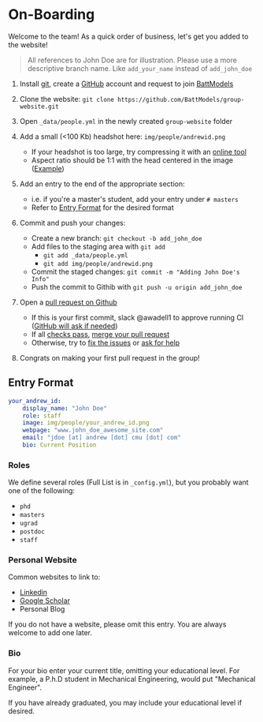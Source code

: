 # On-Boarding

Welcome to the team! As a quick order of business, let's get you added to the website!

> All references to John Doe are for illustration. Please use
> a more descriptive branch name. Like `add_your_name` instead of `add_john_doe`

1) Install [git], create a [GitHub] account and request to join [BattModels]
2) Clone the website: `git clone https://github.com/BattModels/group-website.git`
3) Open `_data/people.yml` in the newly created `group-website` folder
4) Add a small (<100 Kb) headshot here: `img/people/andrewid.png`
    - If your headshot is too large, try compressing it with an [online tool](https://imagecompressor.com/)
    - Aspect ratio should be 1:1 with the head centered in the image ([Example](https://github.com/BattModels/group-website/blob/main/img/people/venkvis.png))

5) Add an entry to the end of the appropriate section:
    - i.e. if you're a master's student, add your entry under `# masters`
    - Refer to [Entry Format](#entry-format) for the desired format

5) Commit and push your changes:
    - Create a new branch: `git checkout -b add_john_doe`
    - Add files to the staging area with `git add`
        - `git add _data/people.yml`
        - `git add img/people/andrewid.png`
    - Commit the staged changes: `git commit -m "Adding John Doe's Info"`
    - Push the commit to Githib with `git push -u origin add_john_doe`

6) Open a [pull request on Github][pr]
    - If this is your first commit, slack @awadell1 to approve running CI ([GitHub will ask if needed](https://docs.github.com/en/actions/managing-workflow-runs/approving-workflow-runs-from-public-forks))
    - If all [checks pass](https://github.com/BattModels/group-website/actions/workflows/CI.yml), [merge your pull request](https://docs.github.com/en/pull-requests/collaborating-with-pull-requests/incorporating-changes-from-a-pull-request/merging-a-pull-request)
    - Otherwise, try to [fix the issues](1) or [ask for help](2)

7) Congrats on making your first pull request in the group!

[1]: https://github.com/BattModels/group-website/blob/main/docs/making_changes.md#status-checks
[2]: https://github.com/BattModels/group-website/issues

## Entry Format

```yaml
your_andrew_id:
    display_name: "John Doe"
    role: staff
    image: img/people/your_andrew_id.png
    webpage: "www.john_doe_awesome_site.com"
    email: "jdoe [at] andrew [dot] cmu [dot] com"
    bio: Current Position
```


### Roles

We define several roles (Full List is in `_config.yml`), but you probably want
one of the following:

- `phd`
- `masters`
- `ugrad`
- `postdoc`
- `staff`

[git]: https://git-scm.com/
[GitHub]: https://github.com
[BattModels]: https://github.com/BattModels
[pr]: https://github.com/BattModels/group-website/pulls

### Personal Website

Common websites to link to:

- [Linkedin](https://www.linkedin.com)
- [Google Scholar](https://scholar.google.com/)
- Personal Blog

If you do not have a website, please omit this entry. You are always welcome to add one later.

### Bio

For your bio enter your current title, omitting your educational level. For
example, a P.h.D student in Mechanical Engineering, would put "Mechanical
Engineer".

If you have already graduated, you may include your educational level if desired.
